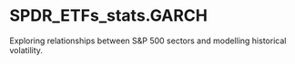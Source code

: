 # SPDR_ETFs_stats.GARCH
Exploring relationships between S&amp;P 500 sectors and modelling historical volatility.
